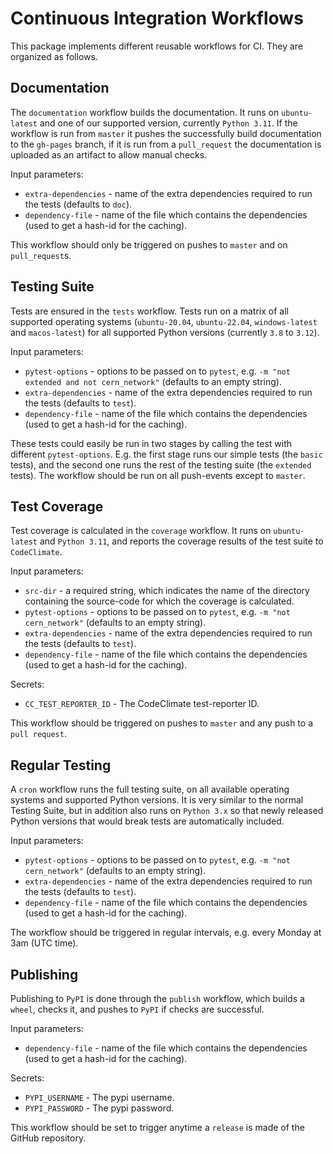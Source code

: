 # Continuous Integration Workflows

This package implements different reusable workflows for CI.
They are organized as follows.

## Documentation

The `documentation` workflow builds the documentation. 
It runs on `ubuntu-latest` and one of our supported version, currently `Python 3.11`.
If the workflow is run from `master` it pushes the successfully build documentation to the `gh-pages` branch,
if it is run from a `pull_request` the documentation is uploaded as an artifact to allow manual checks.

Input parameters: 
  - `extra-dependencies` - name of the extra dependencies required to run the tests (defaults to `doc`).
  - `dependency-file` - name of the file which contains the dependencies (used to get a hash-id for the caching).

This workflow should only be triggered on pushes to `master` and on `pull_request`s.

## Testing Suite

Tests are ensured in the `tests` workflow.
Tests run on a matrix of all supported operating systems (`ubuntu-20.04`, `ubuntu-22.04`, `windows-latest` and `macos-latest`) for all supported Python versions (currently `3.8` to `3.12`).

Input parameters: 
  - `pytest-options` - options to be passed on to `pytest`, e.g. `-m "not extended and not cern_network"` (defaults to an empty string).
  - `extra-dependencies` - name of the extra dependencies required to run the tests (defaults to `test`).
  - `dependency-file` - name of the file which contains the dependencies (used to get a hash-id for the caching).

These tests could easily be run in two stages by calling the test with different `pytest-options`.
E.g. the first stage runs our simple tests (the `basic` tests), and the second one runs the rest of the testing suite (the `extended` tests).
The workflow should be run on all push-events except to `master`. 

## Test Coverage

Test coverage is calculated in the `coverage` workflow.
It runs on `ubuntu-latest` and `Python 3.11`, and reports the coverage results of the test suite to `CodeClimate`.

Input parameters: 
  - `src-dir` - a required string, which indicates the name of the directory 
                containing the source-code for which the coverage is calculated.
  - `pytest-options` - options to be passed on to `pytest`, e.g. `-m "not cern_network"` (defaults to an empty string).
  - `extra-dependencies` - name of the extra dependencies required to run the tests (defaults to `test`).
  - `dependency-file` - name of the file which contains the dependencies (used to get a hash-id for the caching).

Secrets:
  - `CC_TEST_REPORTER_ID` - The CodeClimate test-reporter ID.

This workflow should be triggered on pushes to `master` and any push to a `pull request`.

## Regular Testing

A `cron` workflow runs the full testing suite, on all available operating systems and supported Python versions.
It is very similar to the normal Testing Suite, but in addition also runs on `Python 3.x` so that newly released Python versions that would break tests are automatically included.

Input parameters: 
  - `pytest-options` - options to be passed on to `pytest`, e.g. `-m "not cern_network"` (defaults to an empty string).
  - `extra-dependencies` - name of the extra dependencies required to run the tests (defaults to `test`).
  - `dependency-file` - name of the file which contains the dependencies (used to get a hash-id for the caching).

The workflow should be triggered in regular intervals, e.g. every Monday at 3am (UTC time).

## Publishing

Publishing to `PyPI` is done through the `publish` workflow, 
which builds a `wheel`, checks it, and pushes to `PyPI` if checks are successful.

Input parameters: 
  - `dependency-file` - name of the file which contains the dependencies (used to get a hash-id for the caching).

Secrets:
  - `PYPI_USERNAME` - The pypi username.
  - `PYPI_PASSWORD` - The pypi password.

This workflow should be set to trigger anytime a `release` is made of the GitHub repository.